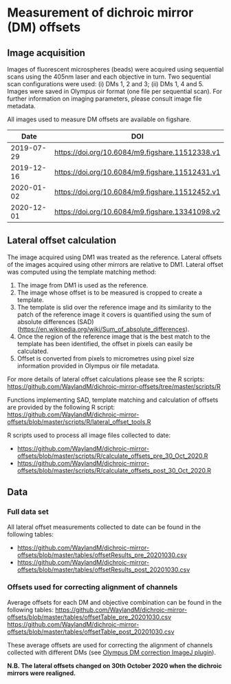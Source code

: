 # Measurement of dichroic mirror (DM) offsets

## Image acquisition

Images of fluorescent microspheres (beads) were acquired using sequential scans using the 405nm laser and each objective in turn. Two sequential scan configurations were used: (i) DMs 1, 2 and 3; (ii) DMs 1, 4 and 5. Images were saved in Olympus oir format (one file per sequential scan). For further information on imaging parameters, please consult image file metadata.

All images used to measure DM offsets are available on figshare.

| Date | DOI |
|---|---|
| 2019-07-29 | https://doi.org/10.6084/m9.figshare.11512338.v1 |
| 2019-12-16 | https://doi.org/10.6084/m9.figshare.11512431.v1 |
| 2020-01-02 | https://doi.org/10.6084/m9.figshare.11512452.v1 |
| 2020-12-01 | https://doi.org/10.6084/m9.figshare.13341098.v2 |


## Lateral offset calculation

The image acquired using DM1 was treated as the reference. Lateral offsets of the images acquired using other mirrors are relative to DM1. Lateral offset was computed using the template matching method:

1. The image from DM1 is used as the reference.
2. The image whose offset is to be measured is cropped to create a template.
3. The template is slid over the reference image and its similarity to the patch of the reference image it covers is quantified using the sum of absolute differences (SAD) (https://en.wikipedia.org/wiki/Sum_of_absolute_differences).
4. Once the region of the reference image that is the best match to the template has been identified, the offset in pixels can easily be calculated.
5. Offset is converted from pixels to micrometres using pixel size information provided in Olympus oir file metadata.

For more details of lateral offset calculations please see the R scripts:
https://github.com/WaylandM/dichroic-mirror-offsets/tree/master/scripts/R

Functions implementing SAD, template matching and calculation of offsets are provided by the following R script:
https://github.com/WaylandM/dichroic-mirror-offsets/blob/master/scripts/R/lateral_offset_tools.R

R scripts used to process all image files collected to date:
* https://github.com/WaylandM/dichroic-mirror-offsets/blob/master/scripts/R/calculate_offsets_pre_30_Oct_2020.R
* https://github.com/WaylandM/dichroic-mirror-offsets/blob/master/scripts/R/calculate_offsets_post_30_Oct_2020.R

## Data

### Full data set
All lateral offset measurements collected to date can be found in the following tables:

* https://github.com/WaylandM/dichroic-mirror-offsets/blob/master/tables/offsetResults_pre_20201030.csv
* https://github.com/WaylandM/dichroic-mirror-offsets/blob/master/tables/offsetResults_post_20201030.csv

### Offsets used for correcting alignment of channels
Average offsets for each DM and objective combination can be found in the following tables:
https://github.com/WaylandM/dichroic-mirror-offsets/blob/master/tables/offsetTable_pre_20201030.csv
https://github.com/WaylandM/dichroic-mirror-offsets/blob/master/tables/offsetTable_post_20201030.csv

These average offsets are used for correcting the alignment of channels collected with different DMs (see [Olympus DM correction ImageJ plugin](https://github.com/WaylandM/dichroic-mirror-offsets/blob/master/docs/Olympus_DM_correction_plugin.md)).

**N.B. The lateral offsets changed on 30th October 2020 when the dichroic mirrors were realigned.**

